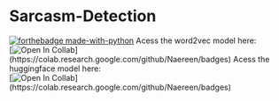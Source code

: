 # Sarcasm-Detection
[![forthebadge made-with-python](http://ForTheBadge.com/images/badges/made-with-python.svg)](https://www.python.org/)
Acess the word2vec model here:<br>
[![Open In Collab]([https://colab.research.google.com/assets/colab-badge.svg](https://drive.google.com/file/d/1diRA14EjTEJmbsZ8yMJZ8Pv1ab1G4n-H/view?usp=sharing))](https://colab.research.google.com/github/Naereen/badges)
Acess the huggingface model here:<br>
[![Open In Collab]([https://colab.research.google.com/assets/colab-badge.svg](https://drive.google.com/file/d/1-MRcSEa2LFIdu4biRl2uIf5qXEcnaGMV/view?usp=sharing))](https://colab.research.google.com/github/Naereen/badges)
